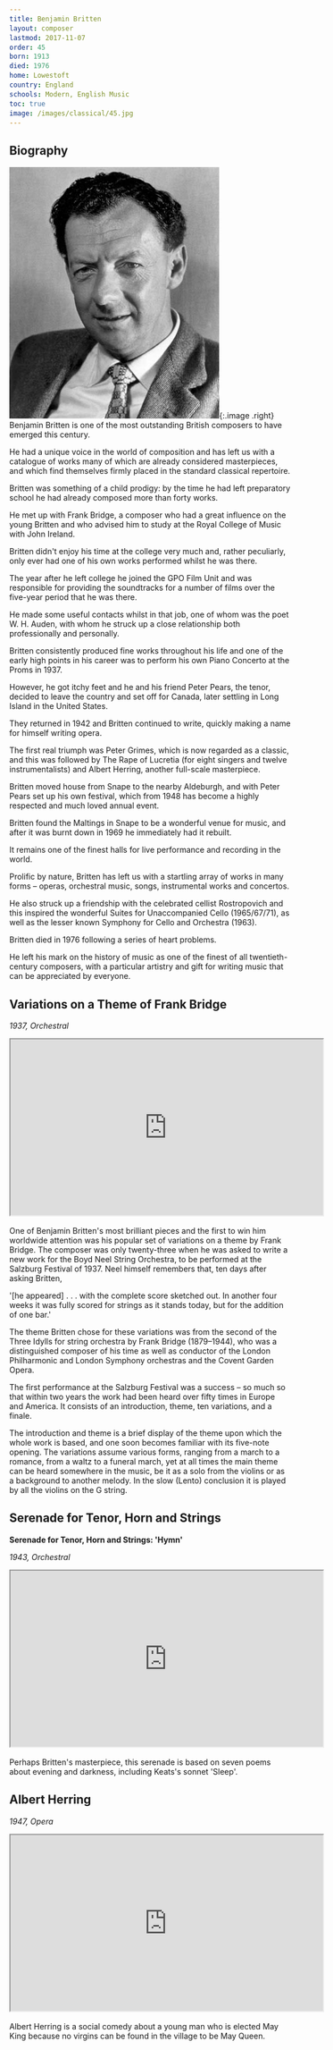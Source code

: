 ```yaml
---
title: Benjamin Britten
layout: composer
lastmod: 2017-11-07
order: 45
born: 1913
died: 1976
home: Lowestoft
country: England
schools: Modern, English Music
toc: true
image: /images/classical/45.jpg
---
```


## Biography

![Benjamin Britten](/images/classical/45.jpg){:.image .right}
Benjamin Britten is one of the most outstanding British composers to have emerged this century.

He had a unique voice in the world of composition and has left us with a catalogue of works many of which are already considered masterpieces, and which find themselves firmly placed in the standard classical repertoire.

Britten was something of a child prodigy: by the time he had left preparatory school he had already composed more than forty works.

He met up with Frank Bridge, a composer who had a great influence on the young Britten and who advised him to study at the Royal College of Music with John Ireland.

Britten didn't enjoy his time at the college very much and, rather peculiarly, only ever had one of his own works performed whilst he was there.

The year after he left college he joined the GPO Film Unit and was responsible for providing the soundtracks for a number of films over the five-year period that he was there.

He made some useful contacts whilst in that job, one of whom was the poet W. H. Auden, with whom he struck up a close relationship both professionally and personally.

Britten consistently produced fine works throughout his life and one of the early high points in his career was to perform his own Piano Concerto at the Proms in 1937.

However, he got itchy feet and he and his friend Peter Pears, the tenor, decided to leave the country and set off for Canada, later settling in Long Island in the United States.

They returned in 1942 and Britten continued to write, quickly making a name for himself writing opera.

The first real triumph was Peter Grimes, which is now regarded as a classic, and this was followed by The Rape of Lucretia (for eight singers and twelve instrumentalists) and Albert Herring, another full-scale masterpiece.

Britten moved house from Snape to the nearby Aldeburgh, and with Peter Pears set up his own festival, which from 1948 has become a highly respected and much loved annual event.

Britten found the Maltings in Snape to be a wonderful venue for music, and after it was burnt down in 1969 he immediately had it rebuilt.

It remains one of the finest halls for live performance and recording in the world.

Prolific by nature, Britten has left us with a startling array of works in many forms – operas, orchestral music, songs, instrumental works and concertos.

He also struck up a friendship with the celebrated cellist Rostropovich and this inspired the wonderful Suites for Unaccompanied Cello (1965/67/71), as well as the lesser known Symphony for Cello and Orchestra (1963).

Britten died in 1976 following a series of heart problems.

He left his mark on the history of music as one of the finest of all twentieth-century composers, with a particular artistry and gift for writing music that can be appreciated by everyone.

## Variations on a Theme of Frank Bridge

_1937, Orchestral_

<div class='embed-responsive embed-responsive-4by3'><iframe width='560' height='315' src='https://www.youtube.com/embed/zeyGDOLJUmM'  allowfullscreen></iframe></div>

One of Benjamin Britten's most brilliant pieces and the first to win him worldwide attention was his popular set of variations on a theme by Frank Bridge.  The composer was only twenty-three when he was asked to write a new work for the Boyd Neel String Orchestra, to be performed at the Salzburg Festival of 1937. Neel himself remembers that, ten days after asking Britten,

'[he appeared] . . . with the complete score sketched out. In another four weeks it was fully scored for strings as it stands today, but for the addition of one bar.'

The theme Britten chose for these variations was from the second of the Three Idylls for string orchestra by Frank Bridge (1879–1944), who was a distinguished composer of his time as well as conductor of the London Philharmonic and London Symphony orchestras and the Covent Garden Opera.

The first performance at the Salzburg Festival was a success – so much so that within two years the work had been heard over fifty times in Europe and America. It consists of an introduction, theme, ten variations, and a finale.

The introduction and theme is a brief display of the theme upon which the whole work is based, and one soon becomes familiar with its five-note opening. The variations assume various forms, ranging from a march to a romance, from a waltz to a funeral march, yet at all times the main theme can be heard somewhere in the music, be it as a solo from the violins or as a background to another melody. In the slow (Lento) conclusion it is played by all the violins on the G string.

## Serenade for Tenor, Horn and Strings
**Serenade for Tenor, Horn and Strings: 'Hymn'**

_1943, Orchestral_

<div class='embed-responsive embed-responsive-4by3'><iframe width='560' height='315' src='https://www.youtube.com/embed/PQ0ITqRBaE0?start=1062&end=1182'  allowfullscreen></iframe></div>

Perhaps Britten's masterpiece, this serenade is based on seven poems about evening and darkness, including Keats's sonnet 'Sleep'.

## Albert Herring

_1947, Opera_

<div class='embed-responsive embed-responsive-4by3'><iframe width='560' height='315' src='https://www.youtube.com/embed/61BI1XT4NiU'  allowfullscreen></iframe></div>

Albert Herring is a social comedy about a young man who is elected May King because no virgins can be found in the village to be May Queen.

